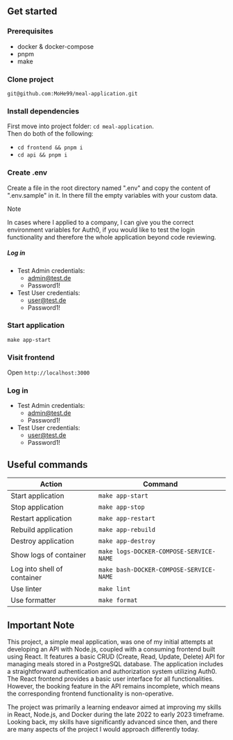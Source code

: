 ## Get started

### Prerequisites
- docker & docker-compose
- pnpm
- make

### Clone project
`git@github.com:MoHe99/meal-application.git`

### Install dependencies
First move into project folder: `cd meal-application`. \
Then do both of the following:
- `cd frontend && pnpm i`
- `cd api && pnpm i`

### Create .env
Create a file in the root directory named ".env" and copy the content of ".env.sample" in it. In there fill the empty variables with your custom data.

> [!NOTE]
> In cases where I applied to a company, I can give you the correct environment variables for Auth0, if you would like to test the login functionality and therefore the whole application beyond code reviewing.
> ##### Log in
> - Test Admin credentials: 
>    - admin@test.de
>    - Password1!
> - Test User credentials: 
>    - user@test.de
>    - Password1!

### Start application
`make app-start`

### Visit frontend
Open `http://localhost:3000`

### Log in
- Test Admin credentials: 
    - admin@test.de
    - Password1!
- Test User credentials: 
    - user@test.de
    - Password1!

## Useful commands

| Action                    | Command                                   |
|---------------------------|-------------------------------------------|
| Start application         | `make app-start`                          |
| Stop application          | `make app-stop`                           |
| Restart application       | `make app-restart`                        |
| Rebuild application       | `make app-rebuild`                        |
| Destroy application       | `make app-destroy`                        |
| Show logs of container    | `make logs-DOCKER-COMPOSE-SERVICE-NAME`   |
| Log into shell of container | `make bash-DOCKER-COMPOSE-SERVICE-NAME`  |
| Use linter                | `make lint`                               |
| Use formatter             | `make format`                             |

## Important Note

This project, a simple meal application, was one of my initial attempts at developing an API with Node.js, coupled with a consuming frontend built using React. It features a basic CRUD (Create, Read, Update, Delete) API for managing meals stored in a PostgreSQL database. The application includes a straightforward authentication and authorization system utilizing Auth0. The React frontend provides a basic user interface for all functionalities. However, the booking feature in the API remains incomplete, which means the corresponding frontend functionality is non-operative.

The project was primarily a learning endeavor aimed at improving my skills in React, Node.js, and Docker during the late 2022 to early 2023 timeframe. Looking back, my skills have significantly advanced since then, and there are many aspects of the project I would approach differently today.
